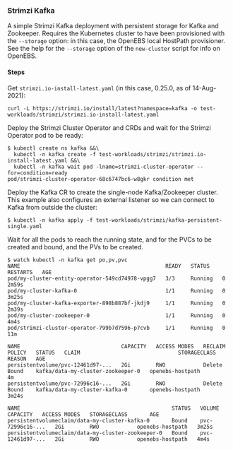 ### Strimzi Kafka

A simple Strimzi Kafka deployment with persistent storage for Kafka and Zookeeper. Requires the Kubernetes
cluster to have been provisioned with the `--storage` option: in this case, the OpenEBS local HostPath provisioner.
See the help for the `--storage` option of the `new-cluster` script for info on OpenEBS.

#### Steps

Get `strimzi.io-install-latest.yaml` (in this case, 0.25.0, as of 14-Aug-2021):
```shell
curl -L https://strimzi.io/install/latest?namespace=kafka -o test-workloads/strimzi/strimzi.io-install-latest.yaml
```

Deploy the Strimzi Cluster Operator and CRDs and wait for the Strimzi Operator pod to be ready:
```shell
$ kubectl create ns kafka &&\
  kubectl -n kafka create -f test-workloads/strimzi/strimzi.io-install-latest.yaml &&\
  kubectl -n kafka wait pod -lname=strimzi-cluster-operator --for=condition=ready 
pod/strimzi-cluster-operator-68c6747bc6-w8gkr condition met
```

Deploy the Kafka CR to create the single-node Kafka/Zookeeper cluster. This example also configures an external listener so we can connect to Kafka from outside the cluster:
```shell
$ kubectl -n kafka apply -f test-workloads/strimzi/kafka-persistent-single.yaml
```

Wait for all the pods to reach the running state, and for the PVCs to be created and bound, and the PVs to be created.
```shell
$ watch kubectl -n kafka get po,pv,pvc
NAME                                              READY   STATUS    RESTARTS   AGE
pod/my-cluster-entity-operator-549cd74978-vpgg7   3/3     Running   0          2m59s
pod/my-cluster-kafka-0                            1/1     Running   0          3m25s
pod/my-cluster-kafka-exporter-898b887bf-jkdj9     1/1     Running   0          2m39s
pod/my-cluster-zookeeper-0                        1/1     Running   0          4m4s
pod/strimzi-cluster-operator-799b7d7596-p7cvb     1/1     Running   0          11m

NAME                                CAPACITY   ACCESS MODES   RECLAIM POLICY   STATUS   CLAIM                               STORAGECLASS       REASON   AGE
persistentvolume/pvc-12461d97-...   2Gi        RWO            Delete           Bound    kafka/data-my-cluster-zookeeper-0   openebs-hostpath            4m
persistentvolume/pvc-72996c16-...   2Gi        RWO            Delete           Bound    kafka/data-my-cluster-kafka-0       openebs-hostpath            3m24s

NAME                                                STATUS   VOLUME             CAPACITY   ACCESS MODES   STORAGECLASS       AGE
persistentvolumeclaim/data-my-cluster-kafka-0       Bound    pvc-72996c16-...   2Gi        RWO            openebs-hostpath   3m25s
persistentvolumeclaim/data-my-cluster-zookeeper-0   Bound    pvc-12461d97-...   2Gi        RWO            openebs-hostpath   4m4s
```
